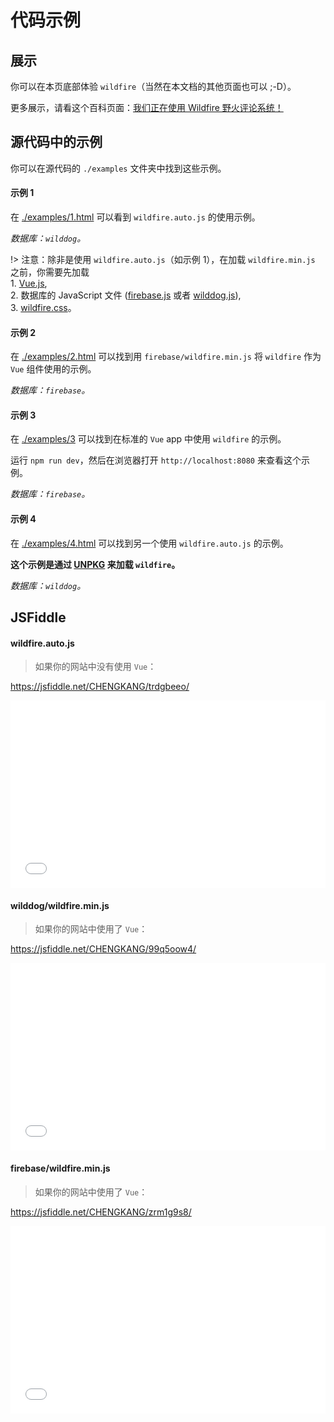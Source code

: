 # 代码示例

## 展示

你可以在本页底部体验 `wildfire`（当然在本文档的其他页面也可以 ;-D）。

更多展示，请看这个百科页面：[我们正在使用 Wildfire 野火评论系统！](https://github.com/cheng-kang/wildfire/wiki/%E6%88%91%E4%BB%AC%E6%AD%A3%E5%9C%A8%E4%BD%BF%E7%94%A8-Wildfire-%E9%87%8E%E7%81%AB%E8%AF%84%E8%AE%BA%E7%B3%BB%E7%BB%9F%EF%BC%81)

## 源代码中的示例

你可以在源代码的 `./examples` 文件夹中找到这些示例。

#### 示例 1

在 [./examples/1.html](https://github.com/cheng-kang/wildfire/blob/master/examples/1.html) 可以看到 `wildfire.auto.js` 的使用示例。

*数据库：`wilddog`。*

!> 注意：除非是使用 `wildfire.auto.js`（如示例 1），在加载 `wildfire.min.js` 之前，你需要先加载 <br> 1. [Vue.js](https://cdn.jsdelivr.net/npm/vue), <br> 2. 数据库的 JavaScript 文件 ([firebase.js](https://www.gstatic.com/firebasejs/4.6.2/firebase.js) 或者 [wilddog.js](https://cdn.wilddog.com/sdk/js/2.5.17/wilddog.js)), <br> 3. [wildfire.css](https://unpkg/wildfire/dist/firebase/static/wildfire.css)。

#### 示例 2

在 [./examples/2.html](https://github.com/cheng-kang/wildfire/blob/master/examples/2.html) 可以找到用 `firebase/wildfire.min.js` 将 `wildfire` 作为 `Vue` 组件使用的示例。

*数据库：`firebase`。*

#### 示例 3

在 [./examples/3](https://github.com/cheng-kang/wildfire/blob/master/examples/3) 可以找到在标准的 `Vue` app 中使用 `wildfire` 的示例。

运行 `npm run dev`，然后在浏览器打开 `http://localhost:8080` 来查看这个示例。

*数据库：`firebase`。*

#### 示例 4

在 [./examples/4.html](https://github.com/cheng-kang/wildfire/blob/master/examples/4.html) 可以找到另一个使用 `wildfire.auto.js` 的示例。

**这个示例是通过 [UNPKG](https://unpkg.com) 来加载 `wildfire`。**

*数据库：`wilddog`。*

## JSFiddle

#### wildfire.auto.js

> 如果你的网站中没有使用 `Vue`：

https://jsfiddle.net/CHENGKANG/trdgbeeo/

<iframe width="100%" height="300" src="//jsfiddle.net/CHENGKANG/trdgbeeo/embedded/html,css,result/" allowpaymentrequest allowfullscreen="allowfullscreen" frameborder="0"></iframe>

#### wilddog/wildfire.min.js

> 如果你的网站中使用了 `Vue`：

https://jsfiddle.net/CHENGKANG/99q5oow4/

<iframe width="100%" height="300" src="//jsfiddle.net/CHENGKANG/99q5oow4/embedded/html,css,result/" allowpaymentrequest allowfullscreen="allowfullscreen" frameborder="0"></iframe>

#### firebase/wildfire.min.js

> 如果你的网站中使用了 `Vue`：

https://jsfiddle.net/CHENGKANG/zrm1g9s8/

<iframe width="100%" height="300" src="//jsfiddle.net/CHENGKANG/zrm1g9s8/embedded/html,css,result/" allowpaymentrequest allowfullscreen="allowfullscreen" frameborder="0"></iframe>